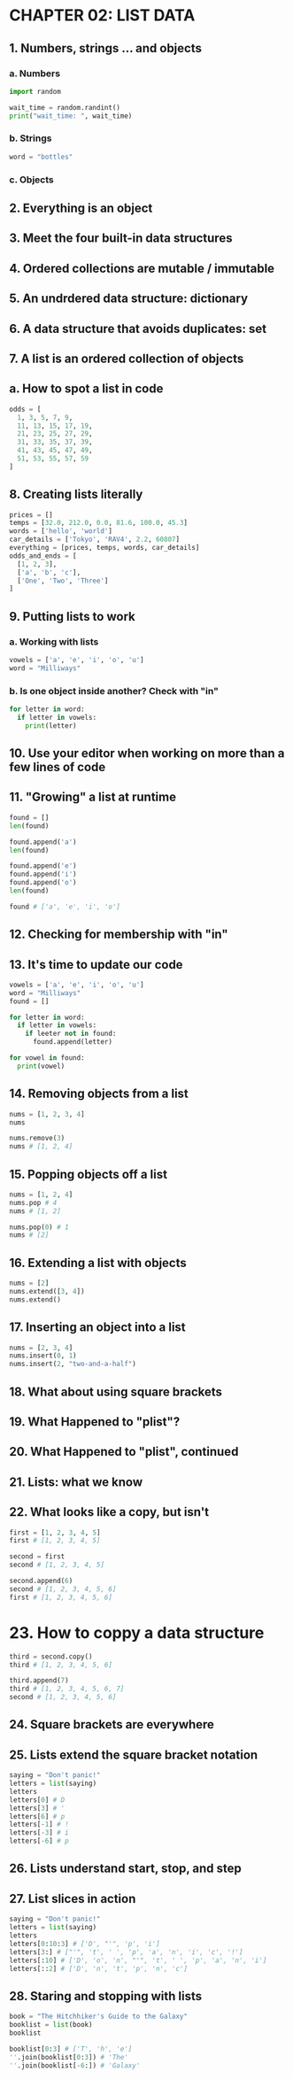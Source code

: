 # CHAPTER 02: LIST DATA

## 1. Numbers, strings ... and objects

### a. Numbers

```python
import random

wait_time = random.randint()
print("wait_time: ", wait_time)
```

### b. Strings

```python
word = "bottles"
```

### c. Objects

## 2. Everything is an object

## 3. Meet the four built-in data structures

## 4. Ordered collections are mutable / immutable

## 5. An undrdered data structure: dictionary

## 6. A data structure that avoids duplicates: set

## 7. A list is an ordered collection of objects

## a. How to spot a list in code

```python
odds = [
  1, 3, 5, 7, 9,
  11, 13, 15, 17, 19,
  21, 23, 25, 27, 29,
  31, 33, 35, 37, 39,
  41, 43, 45, 47, 49,
  51, 53, 55, 57, 59
]
```

## 8. Creating lists literally

```python
prices = []
temps = [32.0, 212.0, 0.0, 81.6, 100.0, 45.3]
words = ['hello', 'world']
car_details = ['Tokyo', 'RAV4', 2.2, 60807]
everything = [prices, temps, words, car_details]
odds_and_ends = [
  [1, 2, 3],
  ['a', 'b', 'c'],
  ['One', 'Two', 'Three']
]
```

## 9. Putting lists to work

### a. Working with lists

```python
vowels = ['a', 'e', 'i', 'o', 'u']
word = "Milliways"
```

### b. Is one object inside another? Check with "in"

```python
for letter in word:
  if letter in vowels:
    print(letter)
```

## 10. Use your editor when working on more than a few lines of code

## 11. "Growing" a list at runtime

```python
found = []
len(found)

found.append('a')
len(found)

found.append('e')
found.append('i')
found.append('o')
len(found)

found # ['a', 'e', 'i', 'o']
```

## 12. Checking for membership with "in"

## 13. It's time to update our code

```python
vowels = ['a', 'e', 'i', 'o', 'u']
word = "Milliways"
found = []

for letter in word:
  if letter in vowels:
    if leeter not in found:
      found.append(letter)

for vowel in found:
  print(vowel)
```

## 14. Removing objects from a list

```python
nums = [1, 2, 3, 4]
nums

nums.remove(3)
nums # [1, 2, 4]
```

## 15. Popping objects off a list

```python
nums = [1, 2, 4]
nums.pop # 4
nums # [1, 2]

nums.pop(0) # 1
nums # [2]
```

## 16. Extending a list with objects

```python
nums = [2]
nums.extend([3, 4])
nums.extend()
```

## 17. Inserting an object into a list

```python
nums = [2, 3, 4]
nums.insert(0, 1)
nums.insert(2, "two-and-a-half")
```

## 18. What about using square brackets

## 19. What Happened to "plist"?

## 20. What Happened to "plist", continued

## 21. Lists: what we know

## 22. What looks like a copy, but isn't

```python
first = [1, 2, 3, 4, 5]
first # [1, 2, 3, 4, 5]

second = first
second # [1, 2, 3, 4, 5]

second.append(6)
second # [1, 2, 3, 4, 5, 6]
first # [1, 2, 3, 4, 5, 6]
```

# 23. How to coppy a data structure

```python
third = second.copy()
third # [1, 2, 3, 4, 5, 6]

third.append(7)
third # [1, 2, 3, 4, 5, 6, 7]
second # [1, 2, 3, 4, 5, 6]
```

## 24. Square brackets are everywhere

## 25. Lists extend the square bracket notation

```python
saying = "Don't panic!"
letters = list(saying)
letters
letters[0] # D
letters[3] # '
letters[6] # p
letters[-1] # !
letters[-3] # i
letters[-6] # p
```

## 26. Lists understand start, stop, and step

## 27. List slices in action

```python
saying = "Don't panic!"
letters = list(saying)
letters
letters[0:10:3] # ['D', "'", 'p', 'i']
letters[3:] # ["'", 't', ' ', 'p', 'a', 'n', 'i', 'c', '!']
letters[:10] # ['D', 'o', 'n', "'", 't', ' ', 'p', 'a', 'n', 'i']
letters[::2] # ['D', 'n', 't', 'p', 'n', 'c']
```

## 28. Staring and stopping with lists

```python
book = "The Hitchhiker's Guide to the Galaxy"
booklist = list(book)
booklist

booklist[0:3] # ['T', 'h', 'e']
''.join(booklist[0:3]) # 'The'
''.join(booklist[-6:]) # 'Galaxy'
```
